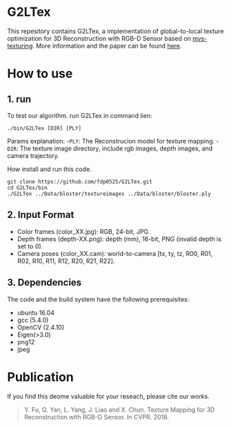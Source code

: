 # G2LTex

This repesitory contains G2LTex, a implementation of global-to-local texture optimization for 3D Reconstruction with RGB-D Sensor based on [mvs-texturing](https://github.com/nmoehrle/mvs-texturing). More information and the paper can be found [here](http://graphvision.whu.edu.cn/).

# How to use

## 1. run
To test our algorithm. run G2LTex in command lien:
```
./bin/G2LTex [DIR] [PLY] 
```
Params explanation:
-`PLY`: The Reconstrucion model for texture mapping.
-`DIR`: The texture image directory, include rgb images, depth images, and camera trajectory.

How install and run this code.
```
git clone https://github.com/fdp0525/G2LTex.git
cd G2LTex/bin
./G2LTex ../Data/bloster/textureimages ../Data/bloster/bloster.ply
```
## 2. Input Format
- Color frames (color_XX.jpg): RGB, 24-bit, JPG.
- Depth frames (depth-XX.png): depth (mm), 16-bit, PNG (invalid depth is set to 0).
- Camera poses (color_XX.cam): world-to-camera [tx, ty, tz, R00, R01, R02, R10, R11, R12, R20, R21, R22].


## 3. Dependencies
The code and the build system have the following prerequisites:
- ubuntu 16.04
- gcc (5.4.0)
- OpenCV (2.4.10)
- Eigen(>3.0)
- png12
- jpeg

# Publication
If you find this deome valuable for your reseach, please cite our works.

> Y. Fu, Q. Yan, L. Yang, J. Liao and X. Chun. Texture Mapping for 3D Reconstruction with RGB-D Sensor. In CVPR. 2018.



